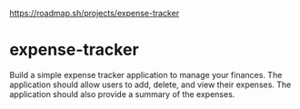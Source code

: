 https://roadmap.sh/projects/expense-tracker
# expense-tracker
Build a simple expense tracker application to manage your finances. The application should allow users to add, delete, and view their expenses. The application should also provide a summary of the expenses.
